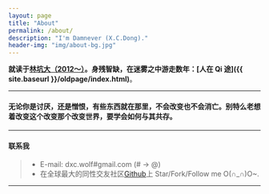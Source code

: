 ```yaml
---
layout: page
title: "About"
permalink: /about/
description: "I'm Damnever (X.C.Dong)."
header-img: "img/about-bg.jpg"
---
```


**就读于[林坑大（2012～）](http://jsj.csuft.edu.cn/index.htm)。身残智缺，在迷雾之中游走数年：[人在 Qi 途]({{ site.baseurl }}/oldpage/index.html)**。

***

#### 无论你是讨厌，还是憎恨，有些东西就在那里，不会改变也不会消亡。别特么老想着改变这个改变那个改变世界，要学会如何与其共存。

---

#### 联系我
> - E-mail: dxc.wolf#gmail.com (# -> @)
> - 在全球最大的同性交友社区[Github](https://github.com/Damnever)上 Star/Fork/Follow me O(∩_∩)O~.



***

<!-- 多说评论框 start -->
<div class="ds-thread" data-thread-key="{{ page.title }}" data-title="{{ page.title }}" data-url="{{ site.url }}{{ page.url }}"></div>
<!-- 多说评论框 end -->
<!-- 多说公共JS代码 start (一个网页只需插入一次) -->
<script type="text/javascript">
    var duoshuoQuery = {short_name:"damnever"};
	(function() {
		var ds = document.createElement('script');
		ds.type = 'text/javascript';ds.async = true;
		ds.src = (document.location.protocol == 'https:' ? 'https:' : 'http:') + '//static.duoshuo.com/embed.js';
		ds.charset = 'UTF-8';
		(document.getElementsByTagName('head')[0] 
		 || document.getElementsByTagName('body')[0]).appendChild(ds);
	})();
</script>
<!-- 多说公共JS代码 end -->
